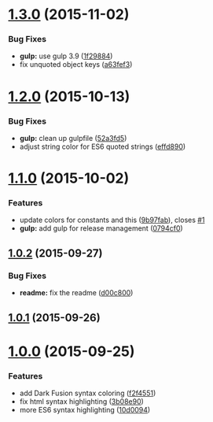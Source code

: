 <a name="1.3.0"></a>
# [1.3.0](https://github.com/paradox41/dark-fusion-syntax/compare/v1.2.0...v1.3.0) (2015-11-02)


### Bug Fixes

* **gulp:** use gulp 3.9 ([1f29884](https://github.com/paradox41/dark-fusion-syntax/commit/1f29884))
* fix unquoted object keys ([a63fef3](https://github.com/paradox41/dark-fusion-syntax/commit/a63fef3))



<a name="1.2.0"></a>
# [1.2.0](https://github.com/paradox41/dark-fusion-syntax/compare/v1.1.0...v1.2.0) (2015-10-13)


### Bug Fixes

* **gulp:** clean up gulpfile ([52a3fd5](https://github.com/paradox41/dark-fusion-syntax/commit/52a3fd5))
* adjust string color for ES6 quoted strings ([effd890](https://github.com/paradox41/dark-fusion-syntax/commit/effd890))



<a name="1.1.0"></a>
# [1.1.0](https://github.com/paradox41/dark-fusion-syntax/compare/v1.0.2...v1.1.0) (2015-10-02)


### Features

* update colors for constants and this ([9b97fab](https://github.com/paradox41/dark-fusion-syntax/commit/9b97fab)), closes [#1](https://github.com/paradox41/dark-fusion-syntax/issues/1)
* **gulp:** add gulp for release management ([0794cf0](https://github.com/paradox41/dark-fusion-syntax/commit/0794cf0))



<a name="1.0.2"></a>
## [1.0.2](https://github.com/paradox41/dark-fusion-syntax/compare/v1.0.1...v1.0.2) (2015-09-27)


### Bug Fixes

* **readme:** fix the readme ([d00c800](https://github.com/paradox41/dark-fusion-syntax/commit/d00c800))



<a name="1.0.1"></a>
## [1.0.1](https://github.com/paradox41/dark-fusion-syntax/compare/v1.0.0...v1.0.1) (2015-09-26)




<a name="1.0.0"></a>
# [1.0.0](https://github.com/paradox41/dark-fusion-syntax/compare/f2f4551...v1.0.0) (2015-09-25)


### Features

* add Dark Fusion syntax coloring ([f2f4551](https://github.com/paradox41/dark-fusion-syntax/commit/f2f4551))
* fix html syntax highlighting ([3b08e90](https://github.com/paradox41/dark-fusion-syntax/commit/3b08e90))
* more ES6 syntax highlighting ([10d0094](https://github.com/paradox41/dark-fusion-syntax/commit/10d0094))
